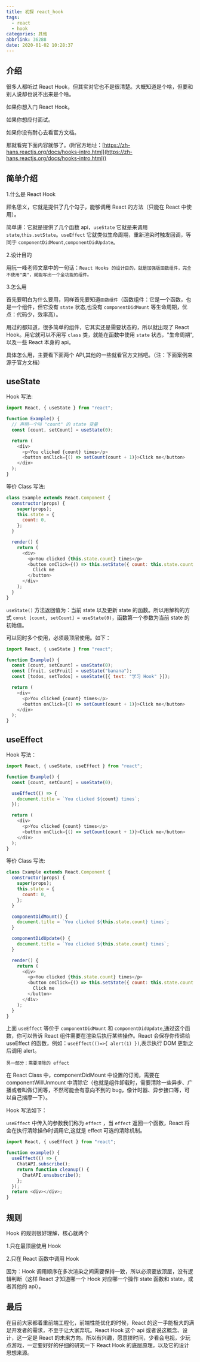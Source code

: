 ```yaml
---
title: 初探 react_hook
tags:
  - react
  - hook
categories: 其他
abbrlink: 36288
date: 2020-01-02 10:28:37
---
```


## 介绍

很多人都听过 React Hook，但其实对它也不是很清楚。大概知道是个啥，但要和别人说却也说不出来是个啥。

如果你想入门 React Hook。

如果你想应付面试。

如果你没有耐心去看官方文档。

那就看完下面内容就够了。(附官方地址：[https://zh-hans.reactjs.org/docs/hooks-intro.html](https://zh-hans.reactjs.org/docs/hooks-intro.html))

## 简单介绍

1.什么是 React Hook

顾名思义，它就是提供了几个勾子，能够调用 React 的方法（只能在 React 中使用）。

简单讲：它就是提供了几个函数 api，`useState` 它就是来调用 `state`,`this.setState`。`useEffect` 它就类似生命周期，重新渲染时触发回调，等同于 `componentDidMount`,`componentDidUpdate`。

2.设计目的

用阮一峰老师文章中的一句话：`React Hooks 的设计目的，就是加强版函数组件，完全不使用"类"，就能写出一个全功能的组件。`

3.怎么用

首先要明白为什么要用，同样首先要知道`函数组件`（函数组件：它是一个函数，也是一个组件，但它没有 `state` 状态,也没有 `componentDidMount` 等生命周期，优点：代码少，效率高）。

用过的都知道，很多简单的组件，它其实还是需要状态的，所以就出现了 React Hook。用它就可以不用写 `class` 类，就能在函数中使用 `state` 状态，"生命周期",以及一些 React 本身的 api。

具体怎么用，主要看下面两个 API,其他的一些就看官方文档吧。（注：下面案例来源于官方文档）

## useState

Hook 写法:

```javascript
import React, { useState } from "react";

function Example() {
  // 声明一个叫 "count" 的 state 变量
  const [count, setCount] = useState(0);

  return (
    <div>
      <p>You clicked {count} times</p>
      <button onClick={() => setCount(count + 1)}>Click me</button>
    </div>
  );
}
```

等价 Class 写法:

```javascript
class Example extends React.Component {
  constructor(props) {
    super(props);
    this.state = {
      count: 0,
    };
  }

  render() {
    return (
      <div>
        <p>You clicked {this.state.count} times</p>
        <button onClick={() => this.setState({ count: this.state.count + 1 })}>
          Click me
        </button>
      </div>
    );
  }
}
```

`useState()` 方法返回值为：当前 state 以及更新 state 的函数。所以用解构的方式 `const [count, setCount] = useState(0)`，函数第一个参数为当前 state 的初始值。

可以同时多个使用，必须最顶层使用。如下：

```javascript
import React, { useState } from "react";

function Example() {
  const [count, setCount] = useState(0);
  const [fruit, setFruit] = useState("banana");
  const [todos, setTodos] = useState([{ text: "学习 Hook" }]);

  return (
    <div>
      <p>You clicked {count} times</p>
      <button onClick={() => setCount(count + 1)}>Click me</button>
    </div>
  );
}
```

## useEffect

Hook 写法：

```javascript
import React, { useState, useEffect } from "react";

function Example() {
  const [count, setCount] = useState(0);

  useEffect(() => {
    document.title = `You clicked ${count} times`;
  });

  return (
    <div>
      <p>You clicked {count} times</p>
      <button onClick={() => setCount(count + 1)}>Click me</button>
    </div>
  );
}
```

等价 Class 写法:

```javascript
class Example extends React.Component {
  constructor(props) {
    super(props);
    this.state = {
      count: 0,
    };
  }

  componentDidMount() {
    document.title = `You clicked ${this.state.count} times`;
  }

  componentDidUpdate() {
    document.title = `You clicked ${this.state.count} times`;
  }

  render() {
    return (
      <div>
        <p>You clicked {this.state.count} times</p>
        <button onClick={() => this.setState({ count: this.state.count + 1 })}>
          Click me
        </button>
      </div>
    );
  }
}
```

上面 `useEffect` 等价于 `componentDidMount` 和 `componentDidUpdate`,通过这个函数，你可以告诉 React 组件需要在渲染后执行某些操作。React 会保存你传递给 useEffect 的函数，例如：`useEffect(()=>{ alert(1) })`,表示执行 DOM 更新之后调用 alert。

`另一部分：需要清除的 effect`

在 React Class 中，componentDidMount 中设置的订阅，需要在 componentWillUnmount 中清除它（也就是组件卸载时，需要清除一些异步、广播或者叫做订阅等，不然可能会有意向不到的 bug，像计时器、异步接口等，可以自己揣摩一下）。

Hook 写法如下：

`useEffect` 中传入的参数我们称为 `effect` ，当 `effect` 返回一个函数，React 将会在执行清除操作时调用它,这就是 effect 可选的清除机制。

```javascript
import React, { useEffect } from "react";

function example() {
  useEffect(() => {
    ChatAPI.subscribe();
    return function cleanup() {
      ChatAPI.unsubscribe();
    };
  });
  return <div></div>;
}
```

## 规则

Hook 的规则很好理解，核心就两个

1.只在最顶层使用 Hook

2.只在 React 函数中调用 Hook

因为：Hook 调用顺序在多次渲染之间需要保持一致，所以必须要放顶层，没有逻辑判断（这样 React 才知道哪一个 Hook 对应哪一个操作 state 函数和 state，或者其他的 api）。

## 最后

在目前大家都着重前端工程化，前端性能优化的时候，React 的这一手能极大的满足开发者的需求，不至于让大家弃坑。React Hook 这个 api 或者说这概念、设计，这一定是 React 的未来方向。所以有兴趣，愿意挤时间，少看会电视，少玩点游戏，一定要好好的仔细的研究一下 React Hook 的底层原理，以及它的设计思想来源。
